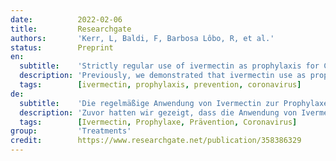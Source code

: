 ```yaml
---
date:          2022-02-06
title:         Researchgate
authors:       'Kerr, L, Baldi, F, Barbosa Lôbo, R, et al.'
status:        Preprint
en:
  subtitle:    'Strictly regular use of ivermectin as prophylaxis for COVID-19 leads to a 90% reduction in COVID-19 mortality rate, in a dose-response manner: definitive results of a prospective observational study of a strictly controlled 223,128 population from a city-wide program in Southern Brazil.'
  description: 'Previously, we demonstrated that ivermectin use as prophylaxis for COVID-19 was associated with reductions in COVID-19 infection, hospitalization, and mortality rates, and in the risk of dying from COVID-19, irrespective of regularity and accumulated use of ivermectin, in an observational, prospectively obtained data from a strictly controlled city-wide program in a city in Southern Brazil (Itajaí, SC, Brazil) of medically-based, optional use of ivermectin as prophylaxis for COVID-19. In this study, our objective was to explore the data obtained from the program to evaluate whether the level of regularity of ivermectin use impacted in the reductions in these outcomes, aiming to determine if ivermectin showed a progressive dose-, regularity-response in terms of protection from COVID-19 and COVID-19 related outcomes. Non-use of ivermectin was associated with a 10-times increase in mortality risk and 7-times increased risk of dying from COVID-19, compared to strictly regular use of ivermectin in a prospectively collected, strictly controlled population. A progressive dose-response pattern was observed between level of ivermectin use and level of protection from COVID-19 related outcomes and consistent across different levels of ivermectin use.'
  tags:        [ivermectin, prophylaxis, prevention, coronavirus]
de:
  subtitle:    'Die regelmäßige Anwendung von Ivermectin zur Prophylaxe von COVID-19 führt zu einer 90%igen Reduktion der COVID-19-Sterblichkeitsrate in einem Dosis-Wirkungs-Verhältnis: endgültige Ergebnisse einer prospektiven Beobachtungsstudie an einer streng kontrollierten Population von 223.128 einem stadtweiten Programm in Südbrasilien.'
  description: 'Zuvor hatten wir gezeigt, dass die Anwendung von Ivermectin zur Prophylaxe von COVID-19 mit einer Verringerung der COVID-19-Infektions-, Krankenhausaufenthalts- und Sterblichkeitsraten sowie des Risikos, an COVID-19 zu sterben, verbunden war, und zwar unabhängig von der Regelmäßigkeit und der Häufigkeit der Ivermectin-Anwendung. Dies wurde in einer prospektiven Beobachtungsstudie aus einem streng kontrollierten stadtweiten Programm in einer Stadt in Südbrasilien (Itajaí, SC, Brasilien) zur medizinisch begründeten, freiwilligen Anwendung von Ivermectin zur Prophylaxe von COVID-19 ermittelt. Ziel dieser Studie war es, die aus dem Programm gewonnenen Daten daraufhin zu untersuchen, ob der Grad der Regelmäßigkeit der Ivermectin-Anwendung einen Einfluss auf die Verringerung dieser Ergebnisse hatte, um festzustellen, ob Ivermectin eine progressive Dosis- und Regelmäßigkeitsreaktion in Bezug auf den Schutz vor COVID-19 und COVID-19-bezogenen Ergebnissen zeigte. Die Nichtanwendung von Ivermectin war mit einem 10-fachen Anstieg des Sterberisikos und einem 7-fachen Anstieg des Risikos, an COVID-19 zu sterben, verbunden, verglichen mit der streng regelmäßigen Anwendung von Ivermectin in einer prospektiv erhobenen, streng kontrollierten Population. Ein progressives Dosis-Wirkungs-Muster wurde zwischen dem Grad der Ivermectin-Anwendung und dem Grad des Schutz vor COVID-19-bedingten Ergebnissen und konsistent über verschiedene Stufen der Ivermectin-Anwendung.' 
  tags:        [Ivermectin, Prophylaxe, Prävention, Coronavirus]
group:         'Treatments'
credit:        https://www.researchgate.net/publication/358386329
---
```

